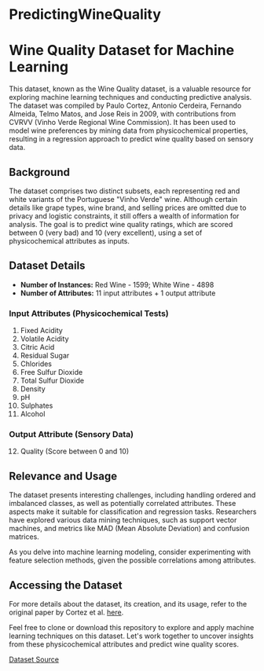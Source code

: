 # PredictingWineQuality
# Wine Quality Dataset for Machine Learning

This dataset, known as the Wine Quality dataset, is a valuable resource for exploring machine learning techniques and conducting predictive analysis. The dataset was compiled by Paulo Cortez, Antonio Cerdeira, Fernando Almeida, Telmo Matos, and Jose Reis in 2009, with contributions from CVRVV (Vinho Verde Regional Wine Commission). It has been used to model wine preferences by mining data from physicochemical properties, resulting in a regression approach to predict wine quality based on sensory data.

## Background

The dataset comprises two distinct subsets, each representing red and white variants of the Portuguese "Vinho Verde" wine. Although certain details like grape types, wine brand, and selling prices are omitted due to privacy and logistic constraints, it still offers a wealth of information for analysis. The goal is to predict wine quality ratings, which are scored between 0 (very bad) and 10 (very excellent), using a set of physicochemical attributes as inputs.

## Dataset Details

- **Number of Instances:** Red Wine - 1599; White Wine - 4898
- **Number of Attributes:** 11 input attributes + 1 output attribute

### Input Attributes (Physicochemical Tests)

1. Fixed Acidity
2. Volatile Acidity
3. Citric Acid
4. Residual Sugar
5. Chlorides
6. Free Sulfur Dioxide
7. Total Sulfur Dioxide
8. Density
9. pH
10. Sulphates
11. Alcohol

### Output Attribute (Sensory Data)

12. Quality (Score between 0 and 10)

## Relevance and Usage

The dataset presents interesting challenges, including handling ordered and imbalanced classes, as well as potentially correlated attributes. These aspects make it suitable for classification and regression tasks. Researchers have explored various data mining techniques, such as support vector machines, and metrics like MAD (Mean Absolute Deviation) and confusion matrices.

As you delve into machine learning modeling, consider experimenting with feature selection methods, given the possible correlations among attributes.

## Accessing the Dataset

For more details about the dataset, its creation, and its usage, refer to the original paper by Cortez et al. [here](https://archive.ics.uci.edu/ml/datasets/Wine+Quality).

Feel free to clone or download this repository to explore and apply machine learning techniques on this dataset. Let's work together to uncover insights from these physicochemical attributes and predict wine quality scores.

[Dataset Source](https://archive.ics.uci.edu/ml/datasets/Wine+Quality)


